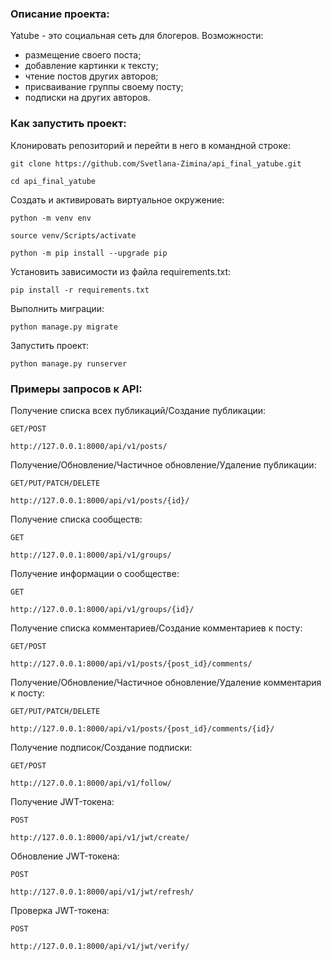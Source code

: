 ### Описание проекта:

Yatube - это социальная сеть для блогеров.
Возможности:
- размещение своего поста;
- добавление картинки к тексту;
- чтение постов других авторов;
- присваивание группы своему посту;
- подписки на других авторов. 

### Как запустить проект:

Клонировать репозиторий и перейти в него в командной строке:

```
git clone https://github.com/Svetlana-Zimina/api_final_yatube.git
```

```
cd api_final_yatube
```

Cоздать и активировать виртуальное окружение:

```
python -m venv env
```

```
source venv/Scripts/activate
```

```
python -m pip install --upgrade pip
```

Установить зависимости из файла requirements.txt:

```
pip install -r requirements.txt
```

Выполнить миграции:

```
python manage.py migrate
```

Запустить проект:

```
python manage.py runserver
```

### Примеры запросов к API:

Получение списка всех публикаций/Создание публикации:

```
GET/POST

http://127.0.0.1:8000/api/v1/posts/
```

Получение/Обновление/Частичное обновление/Удаление публикации:

```
GET/PUT/PATCH/DELETE

http://127.0.0.1:8000/api/v1/posts/{id}/
```

Получение списка сообществ:

```
GET

http://127.0.0.1:8000/api/v1/groups/
```

Получение информации о сообществе:

```
GET

http://127.0.0.1:8000/api/v1/groups/{id}/
```

Получение списка комментариев/Создание комментариев к посту:

```
GET/POST

http://127.0.0.1:8000/api/v1/posts/{post_id}/comments/
```

Получение/Обновление/Частичное обновление/Удаление комментария к посту:

```
GET/PUT/PATCH/DELETE

http://127.0.0.1:8000/api/v1/posts/{post_id}/comments/{id}/
```

Получение подписок/Создание подписки:

```
GET/POST

http://127.0.0.1:8000/api/v1/follow/
```

Получение JWT-токена:

```
POST

http://127.0.0.1:8000/api/v1/jwt/create/
```

Обновление JWT-токена:

```
POST

http://127.0.0.1:8000/api/v1/jwt/refresh/
```

Проверка JWT-токена:

```
POST

http://127.0.0.1:8000/api/v1/jwt/verify/
```